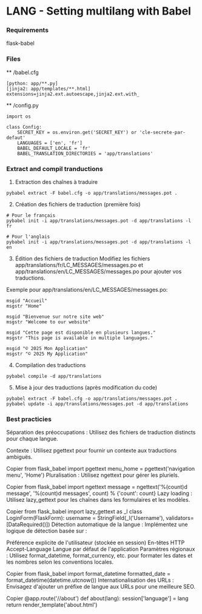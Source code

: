 # LANG - Setting multilang with Babel

### Requirements
flask-babel


### Files
** /babel.cfg
```
[python: app/**.py]
[jinja2: app/templates/**.html]
extensions=jinja2.ext.autoescape,jinja2.ext.with_
```

** /config.py
``` 
import os

class Config:
    SECRET_KEY = os.environ.get('SECRET_KEY') or 'cle-secrete-par-defaut'
    LANGUAGES = ['en', 'fr']
    BABEL_DEFAULT_LOCALE = 'fr'
    BABEL_TRANSLATION_DIRECTORIES = 'app/translations'
```


### Extract and compil tranductions
1. Extraction des chaînes à traduire
```
pybabel extract -F babel.cfg -o app/translations/messages.pot .
```

2. Création des fichiers de traduction (première fois)
```
# Pour le français
pybabel init -i app/translations/messages.pot -d app/translations -l fr

# Pour l'anglais
pybabel init -i app/translations/messages.pot -d app/translations -l en
```

3. Édition des fichiers de traduction
Modifiez les fichiers app/translations/fr/LC_MESSAGES/messages.po et app/translations/en/LC_MESSAGES/messages.po pour ajouter vos traductions.

Exemple pour app/translations/en/LC_MESSAGES/messages.po:

```
msgid "Accueil"
msgstr "Home"

msgid "Bienvenue sur notre site web"
msgstr "Welcome to our website"

msgid "Cette page est disponible en plusieurs langues."
msgstr "This page is available in multiple languages."

msgid "© 2025 Mon Application"
msgstr "© 2025 My Application"
```

4. Compilation des traductions
```
pybabel compile -d app/translations
```

5. Mise à jour des traductions (après modification du code)
```
pybabel extract -F babel.cfg -o app/translations/messages.pot .
pybabel update -i app/translations/messages.pot -d app/translations
```


### Best practicies
Séparation des préoccupations : Utilisez des fichiers de traduction distincts pour chaque langue.

Contexte : Utilisez pgettext pour fournir un contexte aux traductions ambiguës.

Copier
from flask_babel import pgettext
menu_home = pgettext('navigation menu', 'Home')
Pluralisation : Utilisez ngettext pour gérer les pluriels.

Copier
from flask_babel import ngettext
message = ngettext('%(count)d message', '%(count)d messages', count) % {'count': count}
Lazy loading : Utilisez lazy_gettext pour les chaînes dans les formulaires et les modèles.

Copier
from flask_babel import lazy_gettext as _l
class LoginForm(FlaskForm):
    username = StringField(_l('Username'), validators=[DataRequired()])
Détection automatique de la langue : Implémentez une logique de détection basée sur :

Préférence explicite de l'utilisateur (stockée en session)
En-têtes HTTP Accept-Language
Langue par défaut de l'application
Paramètres régionaux : Utilisez format_datetime, format_currency, etc. pour formater les dates et les nombres selon les conventions locales.

Copier
from flask_babel import format_datetime
formatted_date = format_datetime(datetime.utcnow())
Internationalisation des URLs : Envisagez d'ajouter un préfixe de langue aux URLs pour une meilleure SEO.

Copier
@app.route('/<lang>/about')
def about(lang):
    session['language'] = lang
    return render_template('about.html')
